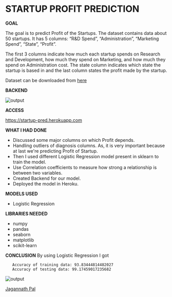 # STARTUP PROFIT PREDICTION

**GOAL**

The goal is to predict Profit of the Startups.
The dataset contains data about 50 startups. It has 5 columns: “R&D Spend”, “Administration”, “Marketing Spend”, “State”, “Profit”.

The first 3 columns indicate how much each startup spends on Research and Development, how much they spend on Marketing, and how much they spend on Administration cost.
The state column indicates which state the startup is based in and the last column states the profit made by the startup.

Dataset can be downloaded from [here](https://www.kaggle.com/karthickveerakumar/startup-logistic-regression)

**BACKEND**

<img align="center" alt="output"  src="https://raw.githubusercontent.com/Jagannath8/ML-ProjectKart/startup/Startup%20Profit%20Prediction/Images/deploy.jpg" />

**ACCESS**

https://startup-pred.herokuapp.com


**WHAT I HAD DONE**
- Discussed some major columns on which Profit depends.
- Handling outliers of diagnosis columns. As, it is very important because at last we're predicting Profit of Startup.
- Then I used different Logistic Regression model present in sklearn to train the model.
- Use Correlation coefficients to measure how strong a relationship is between two variables.
- Created Backend for our model.
- Deployed the model in Heroku.

**MODELS USED**
-  Logistic Regression

**LIBRARIES NEEDED**
- numpy
- pandas
- seaborn
- matplotlib
- scikit-learn

**CONCLUSION**
By using Logistic Regression I got 
 ```
    Accuracy of training data: 93.83444814482027
    Accuracy of testing data: 99.17459017235682
 ``` 
 

<img align="center" alt="output"  src="https://raw.githubusercontent.com/Jagannath8/ML-ProjectKart/startup/Startup%20Profit%20Prediction/Images/img.png" />

<a href="https://github.com/Jagannath8">Jagannath Pal</a>
